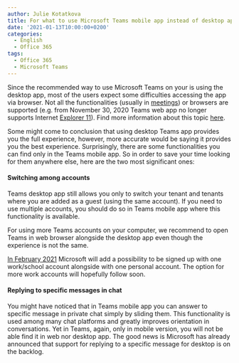 ```yaml
---
author: Julie Kotatkova
title: For what to use Microsoft Teams mobile app instead of desktop app
date: '2021-01-13T10:00:00+0200'
categories:
  - English
  - Office 365
tags:
  - Office 365
  - Microsoft Teams
---
```


Since the recommended way to use Microsoft Teams on your is using the desktop app, most of the users expect some difficulties accessing the app via browser. Not all the functionalities (usually in [meetings](https://docs.microsoft.com/en-us/microsoftteams/unsupported-browsers)) or browsers are supported (e.g. from November 30, 2020 Teams web app no longer supports Internet [Explorer 11](https://techcommunity.microsoft.com/t5/microsoft-365-blog/microsoft-365-apps-say-farewell-to-internet-explorer-11-and/ba-p/1591666)). Find more information about this topic [here](https://docs.microsoft.com/en-us/microsoftteams/limits-specifications-teams#browsers).

Some might come to conclusion that using desktop Teams app provides you the full experience, however, more accurate would be saying it provides you the best experience. Surprisingly, there are some functionalities you can find only in the Teams mobile app. So in order to save your time looking for them anywhere else, here are the two most significant ones:

#### Switching among accounts
Teams desktop app still allows you only to switch your tenant and tenants where you are added as a guest (using the same account). If you need to use multiple accounts, you should do so in Teams mobile app where this functionality is available.

For using more Teams accounts on your computer, we recommend to open Teams in web browser alongside the desktop app even though the experience is not the same.

[In February 2021](https://www.microsoft.com/cs-cz/microsoft-365/roadmap?searchterms=68845&rtc=1&filters=&searchterms=68845) Microsoft will add a possibility to be signed up with one work/school account alongside with one personal account. The option for more work accounts will hopefully follow soon.

#### Replying to specific messages in chat
You might have noticed that in Teams mobile app you can answer to specific message in private chat simply by sliding them. This functionality is used among many chat platforms and greatly improves orientation in conversations. Yet in Teams, again, only in mobile version, you will not be able find it in web nor desktop app. The good news is Microsoft has already announced that support for replying to a specific message for desktop is on the backlog.

